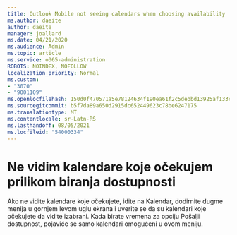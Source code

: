 ```yaml
---
title: Outlook Mobile not seeing calendars when choosing availability
ms.author: daeite
author: daeite
manager: joallard
ms.date: 04/21/2020
ms.audience: Admin
ms.topic: article
ms.service: o365-administration
ROBOTS: NOINDEX, NOFOLLOW
localization_priority: Normal
ms.custom:
- "3070"
- "9001109"
ms.openlocfilehash: 150d0f470571a5e78124634f190ea61f2c5debbd13925af133c83b351bb6c6f8
ms.sourcegitcommit: b5f7da89a650d2915dc652449623c78be6247175
ms.translationtype: MT
ms.contentlocale: sr-Latn-RS
ms.lasthandoff: 08/05/2021
ms.locfileid: "54000334"
---
```

# <a name="im-not-seeing-the-calendars-i-expect-when-choosing-my-availability"></a>Ne vidim kalendare koje očekujem prilikom biranja dostupnosti

Ako ne vidite kalendare koje očekujete, idite na Kalendar, dodirnite dugme menija u gornjem levom uglu ekrana i uverite se da su kalendari koje očekujete da vidite izabrani. Kada birate vremena za opciju Pošalji dostupnost, pojaviće se samo kalendari omogućeni u ovom meniju.